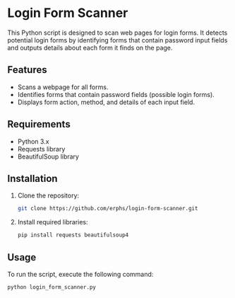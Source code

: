 # Login Form Scanner

This Python script is designed to scan web pages for login forms. It detects potential login forms by identifying forms that contain password input fields and outputs details about each form it finds on the page.

## Features
- Scans a webpage for all forms.
- Identifies forms that contain password fields (possible login forms).
- Displays form action, method, and details of each input field.

## Requirements
- Python 3.x
- Requests library
- BeautifulSoup library

## Installation
1. Clone the repository:
    ```bash
    git clone https://github.com/erphs/login-form-scanner.git
    ```

2. Install required libraries:
    ```bash
    pip install requests beautifulsoup4
    ```

## Usage
To run the script, execute the following command:
```bash
python login_form_scanner.py
